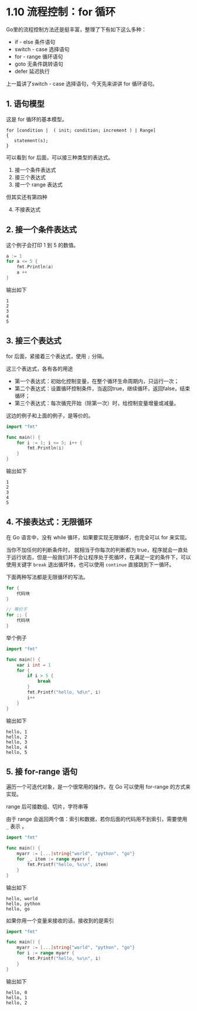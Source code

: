 # 1.10 流程控制：for 循环



Go里的流程控制方法还是挺丰富，整理了下有如下这么多种：

- if - else 条件语句
- switch - case 选择语句
- for - range 循环语句
- goto 无条件跳转语句
- defer 延迟执行

上一篇讲了switch - case 选择语句，今天先来讲讲 for  循环语句。

## 1. 语句模型

这是 for 循环的基本模型。

```
for [condition |  ( init; condition; increment ) | Range]
{
   statement(s);
}
```

可以看到 for 后面，可以接三种类型的表达式。

1. 接一个条件表达式
2. 接三个表达式
3. 接一个 range 表达式

但其实还有第四种

4.  不接表达式

## 2. 接一个条件表达式

这个例子会打印 1 到 5 的数值。

```go
a := 1
for a <= 5 {
	fmt.Println(a)
	a ++ 
}
```

输出如下

```
1
2
3
4
5
```



## 3. 接三个表达式

for 后面，紧接着三个表达式，使用 `;` 分隔。

这三个表达式，各有各的用途

- 第一个表达式：初始化控制变量，在整个循环生命周期内，只运行一次；
- 第二个表达式：设置循环控制条件，当返回true，继续循环，返回false，结束循环；
- 第三个表达式：每次循完开始（除第一次）时，给控制变量增量或减量。

这边的例子和上面的例子，是等价的。

```go
import "fmt"

func main() {
    for i := 1; i <= 5; i++ {
        fmt.Println(i)
    }
}
```

输出如下 

```
1
2
3
4
5
```



## 4. 不接表达式：无限循环

在 Go 语言中，没有 while 循环，如果要实现无限循环，也完全可以 for 来实现。

当你不加任何的判断条件时， 就相当于你每次的判断都为 true，程序就会一直处于运行状态，但是一般我们并不会让程序处于死循环，在满足一定的条件下，可以使用关键字 `break` 退出循环体，也可以使用 `continue` 直接跳到下一循环。

下面两种写法都是无限循环的写法。

```go
for {
    代码块
}

// 等价于
for ;; {
    代码块
}
```

举个例子

```go
import "fmt"

func main() {
	var i int = 1
	for {
		if i > 5 {
			break
		}
		fmt.Printf("hello, %d\n", i)
		i++
	}
}
```

输出如下

```
hello, 1
hello, 2
hello, 3
hello, 4
hello, 5
```



## 5. 接 for-range 语句

遍历一个可迭代对象，是一个很常用的操作。在 Go 可以使用 for-range 的方式来实现。

range 后可接数组、切片，字符串等

由于 range 会返回两个值：索引和数据，若你后面的代码用不到索引，需要使用 `_` 表示 。

```go
import "fmt"

func main() {
	myarr := [...]string{"world", "python", "go"}
	for _, item := range myarr {
		fmt.Printf("hello, %s\n", item)
	}
}
```

输出如下

```
hello, world
hello, python
hello, go
```

如果你用一个变量来接收的话，接收到的是索引

```go
import "fmt"

func main() {
	myarr := [...]string{"world", "python", "go"}
	for i := range myarr {
		fmt.Printf("hello, %v\n", i)
	}
}
```

输出如下

```
hello, 0
hello, 1
hello, 2
```

